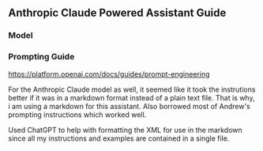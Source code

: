 ## Anthropic Claude Powered Assistant Guide

### Model


### Prompting Guide

https://platform.openai.com/docs/guides/prompt-engineering

For the Anthropic Claude model as well, it seemed like it took the instrutions better if it was in a markdown format instead of a plain text file. That is why, i am using a markdown for this assistant. Also borrowed most of Andrew's prompting instructions which worked well.

Used ChatGPT to help with formatting the XML for use in the markdown since all my instructions and examples are contained in a single file.